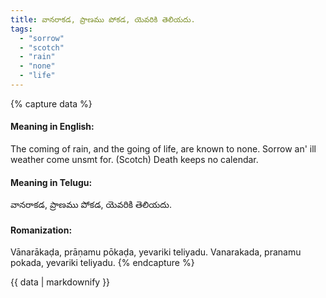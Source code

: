 ```yaml
---
title: వానరాకడ, ప్రాణము పోకడ, యెవరికి తెలియదు.
tags:
  - "sorrow"
  - "scotch"
  - "rain"
  - "none"
  - "life"
---
```


{% capture data %}
#### Meaning in English:
The coming of rain, and the going of life, are known to none.
Sorrow an' ill weather come unsmt for. (Scotch)
Death keeps no calendar.

#### Meaning in Telugu:
వానరాకడ, ప్రాణము పోకడ, యెవరికి తెలియదు.

#### Romanization:
Vānarākaḍa, prāṇamu pōkaḍa, yevariki teliyadu.
Vanarakada, pranamu pokada, yevariki teliyadu.
{% endcapture %}

{{ data | markdownify }}

